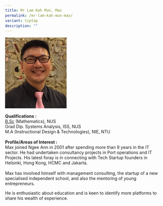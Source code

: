 ```yaml
---
title: Mr Lam Kah Mun, Max
permalink: /mr-lam-kah-mun-max/
variant: tiptap
description: ""
---
```

<p></p>
<div class="isomer-image-wrapper">
<img style="width: 40%;" height="auto" width="100%" alt="Image of Mr Lam Kah Mun, Max" src="/images/IS/Lam_Kah_Mun_Max.jpg">
</div>
<p><strong>Qualifications :</strong> 
<br><a href="http://B.Sc" rel="noopener noreferrer nofollow" target="_blank">B.Sc</a> (Mathematics),
NUS
<br>Grad Dip. Systems Analysis, ISS, NUS
<br>M.A (Instructional Design &amp; Technologies), NIE, NTU
<br>
<br><strong>Profile/Areas of Interest :<br></strong>Max joined Ngee Ann in
2001 after spending more than 9 years in the IT sector. He had undertaken
consultancy projects in Port operations and IT Projects. His latest foray
is in connecting with Tech Startup founders in Helsinki, Hong Kong, HCMC
and Jakarta.
<br>
<br>Max has involved himself with management consulting, the startup of a
new specialised independent school, and also the mentoring of young entrepreneurs.</p>
<p>He is enthusiastic about education and is keen to identify more platforms
to share his wealth of experience.</p>